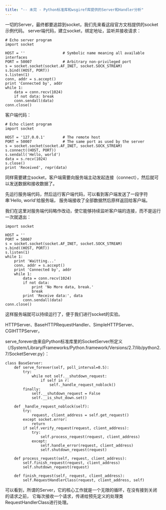 ```yaml
---
title: "-- 未完 - Python标准库和wsgiref库提供的Server和Handler分析"
---
```


一切的Server，最终都要追踪到socket，我们先来看这段官方文档提供的socket示例代码。
server端代码，建立socket，绑定地址，监听并接收请求：

    # Echo server program
    import socket

    HOST = ''                 # Symbolic name meaning all available interfaces
    PORT = 50007              # Arbitrary non-privileged port
    s = socket.socket(socket.AF_INET, socket.SOCK_STREAM)
    s.bind((HOST, PORT))
    s.listen(1)
    conn, addr = s.accept()
    print 'Connected by', addr
    while 1:
        data = conn.recv(1024)
        if not data: break
        conn.sendall(data)
    conn.close()

客户端代码：

    # Echo client program
    import socket

    HOST = '127.0.0.1'        # The remote host
    PORT = 50007              # The same port as used by the server
    s = socket.socket(socket.AF_INET, socket.SOCK_STREAM)
    s.connect((HOST, PORT))
    s.sendall('Hello, world')
    data = s.recv(1024)
    s.close()
    print 'Received', repr(data)

同样需要建立socket，客户端需要向服务端主动发起连接（connect），然后就可以发送数据和接收数据了。

先运行服务端代码，然后运行客户端代码，可以看到客户端发送了一段字符串'Hello, world'给服务端，
服务端接收了全部数据然后原样返回给客户端。

我们在这里对服务端代码略作改动，使它能够持续监听客户端的连接，而不是运行一次就退出：

    import socket

    HOST = ''
    PORT = 50007
    s = socket.socket(socket.AF_INET, socket.SOCK_STREAM)
    s.bind((HOST, PORT))
    s.listen(1)
    while 1:
        print 'Waitting...'
        conn, addr = s.accept()
        print 'Connected by', addr
        while 1:
            data = conn.recv(1024)
            if not data: 
                print 'No More data, break.'
                break
            print 'Receive data:', data
            conn.sendall(data)
    conn.close()

这样服务端就可以持续运行了，便于我们进行socket的实验。

HTTPServer、BaseHTTPRequestHandler、SimpleHTTPServer、CGIHTTPServer，

serve_forever由来自Python标准库里的SocketServer所定义
（/System/Library/Frameworks/Python.framework/Versions/2.7/lib/python2.7/SocketServer.py）：

    class BaseServer:
        def serve_forever(self, poll_interval=0.5):
            try:
                while not self.__shutdown_request:
                    if self in r:
                        self._handle_request_noblock()
            finally:
                self.__shutdown_request = False
                self.__is_shut_down.set()

        def _handle_request_noblock(self):
            try:
                request, client_address = self.get_request()
            except socket.error:
                return
            if self.verify_request(request, client_address):
                try:
                    self.process_request(request, client_address)
                except:
                    self.handle_error(request, client_address)
                    self.shutdown_request(request)

        def process_request(self, request, client_address):
            self.finish_request(request, client_address)
            self.shutdown_request(request)

        def finish_request(self, request, client_address):
            self.RequestHandlerClass(request, client_address, self)

可以看到，所谓的Server，它的核心工作就是一个无限的循环，在没有接到关闭的请求之前，
它每次接收一个请求，传递给预先定义的处理类RequestHandlerClass进行处理。

